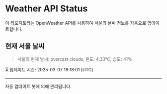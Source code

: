 
# Weather API Status

이 리포지토리는 OpenWeather API를 사용하여 서울의 날씨 정보를 자동으로 업데이트합니다.

## 현재 서울 날씨
> 서울의 현재 날씨: overcast clouds, 온도: 4.33°C, 습도: 41%

⏳ 업데이트 시간: 2025-03-07 18:18:01 (UTC)

---
자동 업데이트 봇에 의해 관리됩니다.
